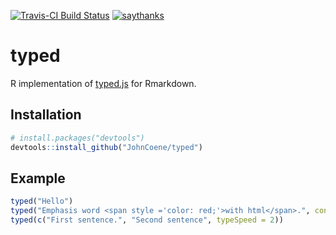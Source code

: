 [![Travis-CI Build Status](https://travis-ci.org/JohnCoene/typed.svg?branch=master)](https://travis-ci.org/JohnCoene/typed)
[![saythanks](https://img.shields.io/badge/say-thanks-ff69b4.svg)](https://saythanks.io/to/JohnCoene)

# typed

R implementation of [typed.js](https://github.com/mattboldt/typed.js/) for Rmarkdown.

## Installation

```R
# install.packages("devtools")
devtools::install_github("JohnCoene/typed")
```

## Example

```R
typed("Hello")
typed("Emphasis word <span style ='color: red;'>with html</span>.", contentType = "html")
typed(c("First sentence.", "Second sentence", typeSpeed = 2))
```

